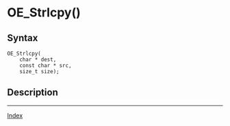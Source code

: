 # OE_Strlcpy()



## Syntax

    OE_Strlcpy(
        char * dest,
        const char * src,
        size_t size);
## Description 

---
[Index](index.md)

